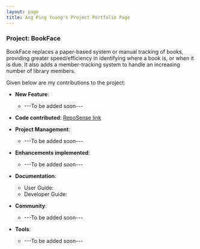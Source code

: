 ```yaml
---
layout: page
title: Ang Ping Young's Project Portfolio Page
---
```



### Project: BookFace
BookFace replaces a paper-based system or manual tracking of books, providing greater speed/efficiency in identifying where a book is, or when it is due. It also adds a member-tracking system to handle an increasing number of library members.

Given below are my contributions to the project:

* **New Feature**:
    * ---To be added soon---
* **Code contributed**: [RepoSense link]()
* **Project Management**:
    * ---To be added soon---

* **Enhancements implemented**:
    * ---To be added soon---

* **Documentation**:
    * User Guide:
    * Developer Guide:

* **Community**:
    * ---To be added soon---

* **Tools**:
    * ---To be added soon---
